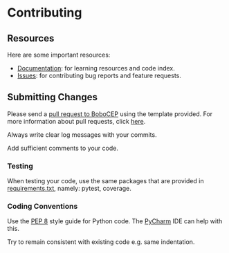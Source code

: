 # Contributing

## Resources

Here are some important resources:

- [Documentation](https://r3w0p.github.io/bobocep/): for learning resources and code index.
- [Issues](https://github.com/r3w0p/bobocep/issues): for contributing bug reports and feature requests.

## Submitting Changes

Please send a [pull request to BoboCEP](https://github.com/r3w0p/bobocep/compare) using the template provided.
For more information about pull requests, click [here](https://docs.github.com/en/pull-requests/).

Always write clear log messages with your commits.

Add sufficient comments to your code.

### Testing

When testing your code, use the same packages that are provided in 
[requirements.txt](https://github.com/r3w0p/bobocep/blob/master/requirements.txt), namely: pytest, coverage.

### Coding Conventions

Use the [PEP 8](https://peps.python.org/pep-0008/) style guide for Python code.
The [PyCharm](https://www.jetbrains.com/help/pycharm/tutorial-code-quality-assistance-tips-and-tricks.html) 
IDE can help with this.

Try to remain consistent with existing code e.g. same indentation.
